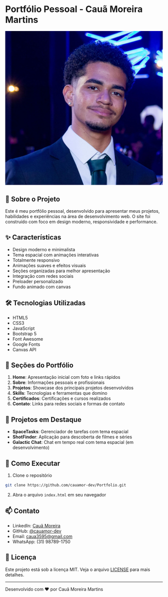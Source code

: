 # Portfólio Pessoal - Cauã Moreira Martins

![Preview do Portfólio](public/eu.jpg)

## 🚀 Sobre o Projeto

Este é meu portfólio pessoal, desenvolvido para apresentar meus projetos, habilidades e experiências na área de desenvolvimento web. O site foi construído com foco em design moderno, responsividade e performance.

## ✨ Características

- Design moderno e minimalista
- Tema espacial com animações interativas
- Totalmente responsivo
- Animações suaves e efeitos visuais
- Seções organizadas para melhor apresentação
- Integração com redes sociais
- Preloader personalizado
- Fundo animado com canvas

## 🛠️ Tecnologias Utilizadas

- HTML5
- CSS3
- JavaScript
- Bootstrap 5
- Font Awesome
- Google Fonts
- Canvas API

## 📱 Seções do Portfólio

1. **Home**: Apresentação inicial com foto e links rápidos
2. **Sobre**: Informações pessoais e profissionais
3. **Projetos**: Showcase dos principais projetos desenvolvidos
4. **Skills**: Tecnologias e ferramentas que domino
5. **Certificados**: Certificações e cursos realizados
6. **Contato**: Links para redes sociais e formas de contato

## 🎨 Projetos em Destaque

- **SpaceTasks**: Gerenciador de tarefas com tema espacial
- **ShotFinder**: Aplicação para descoberta de filmes e séries
- **Galactic Chat**: Chat em tempo real com tema espacial (em desenvolvimento)

## 🔧 Como Executar

1. Clone o repositório
```bash
git clone https://github.com/cauamor-dev/Portfolio.git
```

2. Abra o arquivo `index.html` em seu navegador

## 📫 Contato

- LinkedIn: [Cauã Moreira](https://www.linkedin.com/in/cauã-moreira-57a2aa353)
- GitHub: [@cauamor-dev](https://github.com/cauamor-dev)
- Email: caua3595@gmail.com
- WhatsApp: (31) 98789-1750

## 📝 Licença

Este projeto está sob a licença MIT. Veja o arquivo [LICENSE](LICENSE) para mais detalhes.

---

Desenvolvido com ❤️ por Cauã Moreira Martins
